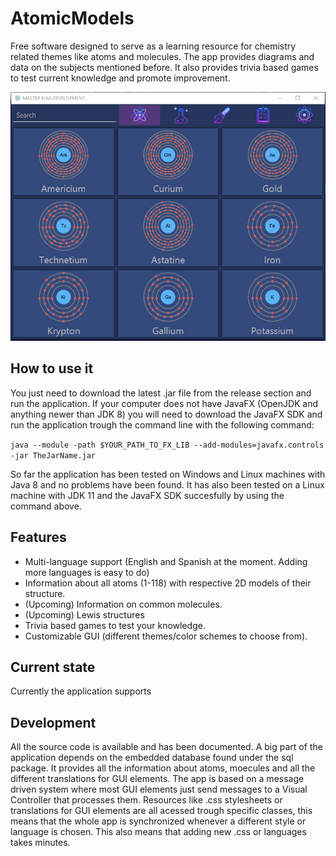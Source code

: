 # AtomicModels
Free software designed to serve as a learning resource for chemistry related themes like atoms and molecules. The app provides diagrams and data on the subjects mentioned before. It also provides trivia based games to test current knowledge and promote improvement.

![Alt text](/images/KiwiGUI.png?raw=true "App snapshot")

## How to use it
You just need to download the latest .jar file from the release section and run the application. If your computer does not have JavaFX (OpenJDK and anything newer than JDK 8) you will need to download the JavaFX SDK and run the application trough the command line with the following command:

```java --module -path $YOUR_PATH_TO_FX_LIB --add-modules=javafx.controls -jar TheJarName.jar```

So far the application has been tested on Windows and Linux machines with Java 8 and no problems have been found. It has also been tested on a Linux machine with JDK 11 and the JavaFX SDK succesfully by using the command above.

## Features
* Multi-language support (English and Spanish at the moment. Adding more languages is easy to do)
* Information about all atoms (1-118) with respective 2D models of their structure. 
* (Upcoming) Information on common molecules. 
* (Upcoming) Lewis structures
* Trivia based games to test your knowledge.
* Customizable GUI (different themes/color schemes to choose from). 

## Current state
Currently the application supports 


## Development
All the source code is available and has been documented. A big part of the application depends on the embedded database found under the sql package. It provides all the information about atoms, moecules and all the different translations for GUI elements. The app is based on a message driven system where most GUI elements just send messages to a Visual Controller that processes them. Resources like .css stylesheets or translations for GUI elements are all acessed trough specific classes, this means that the whole app is synchronized whenever a different style or language is chosen. This also means that adding new .css or languages takes minutes.
